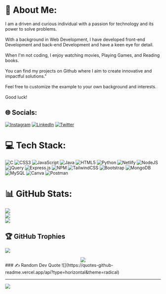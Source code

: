 # 💫 About Me:
I am a driven and curious individual with a passion for technology and its power to solve problems. <br><br>With a background in Web Development, I have developed front-end Development and back-end Development and have a keen eye for detail. <br><br>When I'm not coding, I enjoy watching movies, Playing Games, and Reading books.<br><br>You can find my projects on Github where I aim to create innovative and impactful solutions."<br><br>Feel free to customize the example to your own background and interests.<br><br> Good luck!


## 🌐 Socials:
[![Instagram](https://img.shields.io/badge/Instagram-%23E4405F.svg?logo=Instagram&logoColor=white)](https://instagram.com/sanket_tank_6 ) [![LinkedIn](https://img.shields.io/badge/LinkedIn-%230077B5.svg?logo=linkedin&logoColor=white)](https://linkedin.com/in/sanket-tank-569674200) [![Twitter](https://img.shields.io/badge/Twitter-%231DA1F2.svg?logo=Twitter&logoColor=white)](https://twitter.com/sankettank66 ) 

# 💻 Tech Stack:
![C](https://img.shields.io/badge/c-%2300599C.svg?style=for-the-badge&logo=c&logoColor=white) ![CSS3](https://img.shields.io/badge/css3-%231572B6.svg?style=for-the-badge&logo=css3&logoColor=white) ![JavaScript](https://img.shields.io/badge/javascript-%23323330.svg?style=for-the-badge&logo=javascript&logoColor=%23F7DF1E) ![Java](https://img.shields.io/badge/java-%23ED8B00.svg?style=for-the-badge&logo=java&logoColor=white) ![HTML5](https://img.shields.io/badge/html5-%23E34F26.svg?style=for-the-badge&logo=html5&logoColor=white) ![Python](https://img.shields.io/badge/python-3670A0?style=for-the-badge&logo=python&logoColor=ffdd54) ![Netlify](https://img.shields.io/badge/netlify-%23000000.svg?style=for-the-badge&logo=netlify&logoColor=#00C7B7) ![NodeJS](https://img.shields.io/badge/node.js-6DA55F?style=for-the-badge&logo=node.js&logoColor=white) ![jQuery](https://img.shields.io/badge/jquery-%230769AD.svg?style=for-the-badge&logo=jquery&logoColor=white) ![Express.js](https://img.shields.io/badge/express.js-%23404d59.svg?style=for-the-badge&logo=express&logoColor=%2361DAFB) ![NPM](https://img.shields.io/badge/NPM-%23000000.svg?style=for-the-badge&logo=npm&logoColor=white) ![TailwindCSS](https://img.shields.io/badge/tailwindcss-%2338B2AC.svg?style=for-the-badge&logo=tailwind-css&logoColor=white) ![Bootstrap](https://img.shields.io/badge/bootstrap-%23563D7C.svg?style=for-the-badge&logo=bootstrap&logoColor=white) ![MongoDB](https://img.shields.io/badge/MongoDB-%234ea94b.svg?style=for-the-badge&logo=mongodb&logoColor=white) ![MySQL](https://img.shields.io/badge/mysql-%2300f.svg?style=for-the-badge&logo=mysql&logoColor=white) ![Canva](https://img.shields.io/badge/Canva-%2300C4CC.svg?style=for-the-badge&logo=Canva&logoColor=white) ![Postman](https://img.shields.io/badge/Postman-FF6C37?style=for-the-badge&logo=postman&logoColor=white)
# 📊 GitHub Stats:
![](https://github-readme-stats.vercel.app/api?username=sankettank66&theme=flag-india&hide_border=false&include_all_commits=true&count_private=false)<br/>
![](https://github-readme-streak-stats.herokuapp.com/?user=sankettank66&theme=flag-india&hide_border=false)<br/>
![](https://github-readme-stats.vercel.app/api/top-langs/?username=sankettank66&theme=flag-india&hide_border=false&include_all_commits=true&count_private=false&layout=compact)

## 🏆 GitHub Trophies
![](https://github-profile-trophy.vercel.app/?username=sankettank66&theme=monokai&no-frame=false&no-bg=false&margin-w=4)

<div align="center"><img src="https://spotify-github-profile.vercel.app/api/view?uid=71re2y8uqqpxgfkl3q9rrgmvw&cover_image=true&theme=default&show_offline=false&background_color=121212" /></div>  
### ✍️ Random Dev Quote
![](https://quotes-github-readme.vercel.app/api?type=horizontal&theme=radical)

---
[![](https://visitcount.itsvg.in/api?id=sankettank66&icon=3&color=3)](https://visitcount.itsvg.in)

<!-- Proudly created with GPRM ( https://gprm.itsvg.in ) -->
